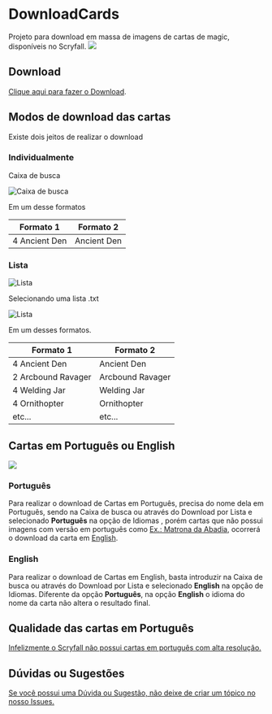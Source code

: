 # DownloadCards
 Projeto para download em massa de imagens de cartas de magic, disponíveis no Scryfall.
![](https://i.ibb.co/CMH93vL/image.png)

## Download
[Clique aqui para fazer o Download](https://github.com/immlima/DownloadCards/releases/download/1.0/DownloadCards.V1.0.zip "Clique aqui para fazer o Download").

## Modos de download das cartas 

Existe dois jeitos de realizar o download

### Individualmente

Caixa de busca

![Caixa de busca](https://i.ibb.co/V9fwqf1/1.png)

Em um desse formatos

Formato 1  | Formato 2
------------- | -------------
4 Ancient Den  | Ancient Den


### Lista
![Lista](https://i.ibb.co/7WXhn8m/4.png)

Selecionando uma lista .txt

![Lista](https://i.ibb.co/vm4JQpQ/imagem-2021-11-07-153611.png)

Em um desses formatos.

Formato 1  | Formato 2
------------- | -------------
4 Ancient Den  | Ancient Den
2 Arcbound Ravager | Arcbound Ravager
4 Welding Jar | Welding Jar
4 Ornithopter | Ornithopter
etc... | etc... 

## Cartas em Português ou English

![](https://i.ibb.co/k8pJbRp/3.png)

### Português

Para realizar o download de Cartas em Português, precisa do nome dela em Português, sendo na Caixa de busca ou através do Download por Lista e selecionado **Português** na opção de Idiomas , porém cartas que não possui imagens com versão em português como [Ex.: Matrona da Abadia](https://scryfall.com/card/hml/2a/pt/matrona-da-abadia "Ex.: Matrona da Abadia"), ocorrerá o download da carta em [English](https://scryfall.com/card/hml/2a/abbey-matron "Abbey Matron").

### English

 Para realizar o download de Cartas em English, basta introduzir na Caixa de busca ou através do Download por Lista e selecionado **English** na opção de Idiomas. Diferente da opção **Português**, na opção **English** o idioma do nome da carta não altera o resultado final.

## Qualidade das cartas em Português

[Infelizmente o Scryfall não possui cartas em português com alta resolução.](https://scryfall.com/search?q=is%3Ahires+lang%3Apt "Infelizmente o Scryfall não possui cartas em português com alta resolução.")

## Dúvidas ou Sugestões

[Se você possui uma Dúvida ou Sugestão, não deixe de criar um tópico no nosso Issues.](https://github.com/immlima/DownloadCards/issues "Se você possui uma Dúvida ou Sugestão, não deixe de criar um tópico no nosso Issues.")